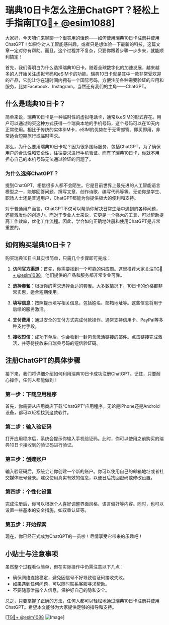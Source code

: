 # 瑞典10日卡怎么注册ChatGPT？轻松上手指南[[TG💪+ @esim1088](https://t.me/s/esim1088)]

大家好，今天咱们来聊聊一个很实用的话题——如何使用瑞典10日卡注册并使用ChatGPT！如果你对人工智能感兴趣，或者只是想体验一下最新的科技，这篇文章一定对你有帮助。而且，这个过程并不复杂，只要你跟着步骤一步步来，就能顺利搞定！

首先，我们得明白为什么选择瑞典10日卡。随着全球数字化的加速发展，越来越多的人开始关注虚拟号码和eSIM卡的功能。瑞典10日卡就是其中一款非常受欢迎的产品，它能让你在短时间内拥有一个国际号码，方便注册各种需要验证的应用和服务，比如Facebook、Instagram，当然还有我们的主角——ChatGPT。

## 什么是瑞典10日卡？

简单来说，瑞典10日卡是一种临时性的虚拟电话卡，通常以eSIM的形式存在。用户可以通过购买这种方式获得一个瑞典本地的手机号码，这个号码可以在10天内正常使用。相比于传统的实体SIM卡，eSIM的优势在于无需邮寄、即买即用，非常适合短期旅行或临时需求。

那么，为什么要用瑞典10日卡呢？因为很多国际服务，包括ChatGPT，为了确保用户的合法性和安全性，往往要求进行手机验证。而有了瑞典10日卡，你就不用担心自己的本机号码无法通过验证的问题了。

### 为什么选择ChatGPT？

提到ChatGPT，相信很多人都不会陌生。它是目前世界上最先进的人工智能语言模型之一，能够回答问题、撰写文章、创作诗歌、编写代码等等。无论你是学生、职场人士还是普通用户，ChatGPT都能为你提供极大的便利和支持。

对于普通用户而言，ChatGPT不仅可以帮助你解决日常生活中遇到的各种问题，还能激发你的创造力。而对于专业人士来说，它更是一个强大的工具，可以帮助提高工作效率，优化工作流程。因此，学会如何正确地注册和使用ChatGPT是非常重要的。

## 如何购买瑞典10日卡？

购买瑞典10日卡其实很简单，只需几个步骤即可完成：

1. **访问官方渠道**：首先，你需要找到一个可靠的供应商。这里推荐大家关注[TG💪+ @esim1088](https://t.me/s/esim1088)，他们提供的产品和服务都非常专业可靠。
   
2. **选择套餐**：根据你的需求选择合适的套餐。大多数情况下，10日卡的价格都非常实惠，适合短期使用。

3. **填写信息**：按照提示填写相关信息，包括姓名、邮箱地址等。这些信息将用于后续的服务激活。

4. **支付费用**：通过安全的支付方式完成付款操作。通常支持信用卡、PayPal等多种支付手段。

5. **接收短信**：成功下单后，你会收到一封包含激活链接的邮件。点击链接完成激活，并等待接收来自瑞典号码的短信验证码。

## 注册ChatGPT的具体步骤

接下来，我们将详细介绍如何利用瑞典10日卡成功注册ChatGPT。记住，只要耐心操作，任何人都能做到！

### 第一步：下载应用程序

首先，你需要从应用商店下载“ChatGPT”应用程序。无论是iPhone还是Android设备，都可以轻松找到这款软件。

### 第二步：输入验证码

打开应用程序后，系统会提示你输入手机验证码。此时，你可以使用之前购买的瑞典10日卡接收到的验证码进行验证。

### 第三步：创建账户

输入验证码后，系统会让你创建一个新的账户。你可以使用自己的邮箱地址或者社交媒体账号登录。建议使用真实有效的信息，以便日后找回密码或修改设置。

### 第四步：个性化设置

完成注册后，你可以根据个人喜好调整界面风格、语言偏好等内容。同时，也可以设置一些基本的安全措施，如双重认证等。

### 第五步：开始探索

现在，你已经正式成为ChatGPT的一员啦！尽情享受它带来的乐趣吧！

## 小贴士与注意事项

虽然整个过程看似简单，但在实际操作中仍需注意以下几点：

- 确保网络连接稳定，避免因信号不好导致验证码接收失败。
- 如果遇到任何问题，可以随时联系客服寻求帮助。
- 不要随意泄露个人信息，保护好自己的隐私安全。

总之，只要掌握了正确的方法，任何人都可以轻松地通过瑞典10日卡注册并使用ChatGPT。希望本文能够为大家提供足够的指导和支持。

[[TG💪+ @esim1088](https://t.me/s/esim1088) ![Image](https://i.postimg.cc/4NQfJmqS/Snipaste-2025-05-13-00-14-12.png)]